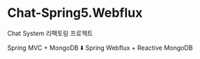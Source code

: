 # Chat-Spring5.Webflux

Chat System 리팩토링 프로젝트

Spring MVC + MongoDB
        ⬇️
Spring Webflux + Reactive MongoDB
